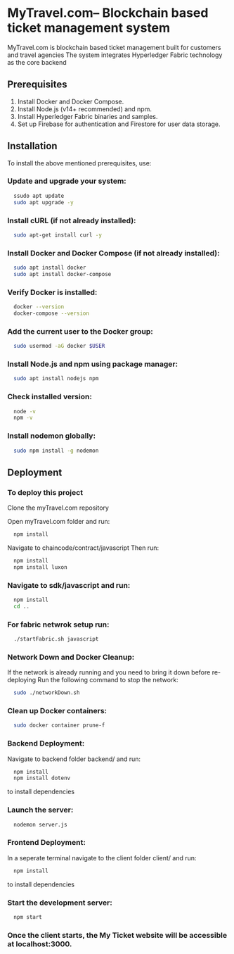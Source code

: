 
# MyTravel.com– Blockchain based ticket management system

MyTravel.com is blockchain based ticket management built for customers and travel agencies
The system integrates Hyperledger Fabric technology as the core backend



## Prerequisites

1. Install Docker and Docker Compose.
2. Install Node.js (v14+ recommended) and npm.
3. Install Hyperledger Fabric binaries and samples.
4. Set up Firebase for authentication and Firestore for user data storage.
## Installation

To install the above mentioned prerequisites, use:

### Update and upgrade your system:
```bash
  ssudo apt update
  sudo apt upgrade -y
```

### Install cURL (if not already installed):
```bash
  sudo apt-get install curl -y
```

### Install Docker and Docker Compose (if not already installed):
```bash
  sudo apt install docker
  sudo apt install docker-compose 
```
### Verify Docker is installed:
```bash
  docker --version
  docker-compose --version
```
### Add the current user to the Docker group:
```bash
  sudo usermod -aG docker $USER
```
### Install Node.js and npm using package manager:
```bash
  sudo apt install nodejs npm
```
### Check installed version:
```bash
  node -v
  npm -v
```
### Install nodemon globally:
```bash
  sudo npm install -g nodemon
```





    
## Deployment

### To deploy this project

Clone the myTravel.com repository

Open myTravel.com folder and run:
```bash
  npm install
```


Navigate to chaincode/contract/javascript
Then run:
```bash
  npm install
  npm install luxon
```

### Navigate to sdk/javascript and run:
```bash
  npm install
  cd ..
```

### For fabric netwrok setup run:
```bash
  ./startFabric.sh javascript
```
### Network Down and Docker Cleanup:
If the network is already running and you need to bring it down before re-deploying
Run the following command to stop the network:
```bash
  sudo ./networkDown.sh
```
### Clean up Docker containers:
```bash
  sudo docker container prune-f
```

### Backend Deployment:
Navigate to backend folder backend/ and run:
```bash
  npm install
  npm install dotenv
```
to install dependencies

### Launch the server:
```bash
  nodemon server.js
```

### Frontend Deployment:
In a seperate terminal navigate to the client folder client/ and run:
```bash
  npm install
```
to install dependencies

### Start the development server:
```bash
  npm start
```
### Once the client starts, the My Ticket website will be accessible at localhost:3000.




